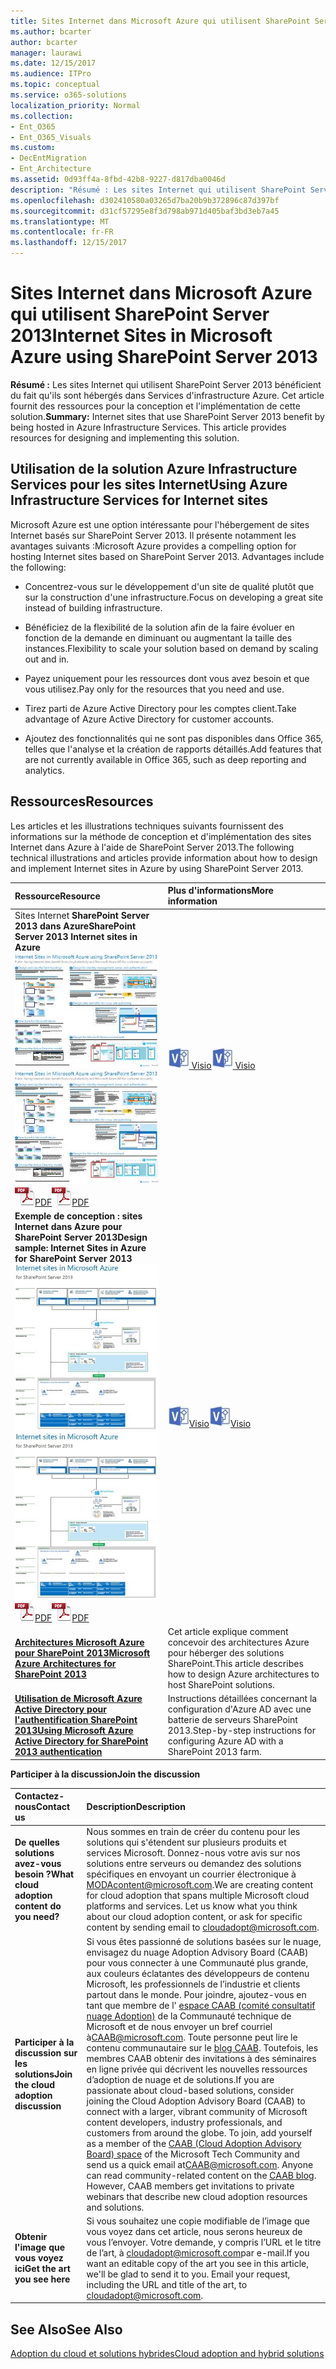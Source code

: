 ```yaml
---
title: Sites Internet dans Microsoft Azure qui utilisent SharePoint Server 2013
ms.author: bcarter
author: bcarter
manager: laurawi
ms.date: 12/15/2017
ms.audience: ITPro
ms.topic: conceptual
ms.service: o365-solutions
localization_priority: Normal
ms.collection:
- Ent_O365
- Ent_O365_Visuals
ms.custom:
- DecEntMigration
- Ent_Architecture
ms.assetid: 0d93ff4a-8fbd-42b8-9227-d817dba0046d
description: "Résumé : Les sites Internet qui utilisent SharePoint Server 2013 bénéficient du fait qu'ils sont hébergés dans Services d'infrastructure Azure. Cet article fournit des ressources pour la conception et l'implémentation de cette solution."
ms.openlocfilehash: d302410580a03265d7ba20b9b372896c87d397bf
ms.sourcegitcommit: d31cf57295e8f3d798ab971d405baf3bd3eb7a45
ms.translationtype: MT
ms.contentlocale: fr-FR
ms.lasthandoff: 12/15/2017
---
```

# <a name="internet-sites-in-microsoft-azure-using-sharepoint-server-2013"></a><span data-ttu-id="620d0-104">Sites Internet dans Microsoft Azure qui utilisent SharePoint Server 2013</span><span class="sxs-lookup"><span data-stu-id="620d0-104">Internet Sites in Microsoft Azure using SharePoint Server 2013</span></span>

 <span data-ttu-id="620d0-p102">**Résumé :** Les sites Internet qui utilisent SharePoint Server 2013 bénéficient du fait qu'ils sont hébergés dans Services d'infrastructure Azure. Cet article fournit des ressources pour la conception et l'implémentation de cette solution.</span><span class="sxs-lookup"><span data-stu-id="620d0-p102">**Summary:** Internet sites that use SharePoint Server 2013 benefit by being hosted in Azure Infrastructure Services. This article provides resources for designing and implementing this solution.</span></span>
  
## <a name="using-azure-infrastructure-services-for-internet-sites"></a><span data-ttu-id="620d0-107">Utilisation de la solution Azure Infrastructure Services pour les sites Internet</span><span class="sxs-lookup"><span data-stu-id="620d0-107">Using Azure Infrastructure Services for Internet sites</span></span>

<span data-ttu-id="620d0-p103">Microsoft Azure est une option intéressante pour l'hébergement de sites Internet basés sur SharePoint Server 2013. Il présente notamment les avantages suivants :</span><span class="sxs-lookup"><span data-stu-id="620d0-p103">Microsoft Azure provides a compelling option for hosting Internet sites based on SharePoint Server 2013. Advantages include the following:</span></span>
  
- <span data-ttu-id="620d0-110">Concentrez-vous sur le développement d'un site de qualité plutôt que sur la construction d'une infrastructure.</span><span class="sxs-lookup"><span data-stu-id="620d0-110">Focus on developing a great site instead of building infrastructure.</span></span>
    
- <span data-ttu-id="620d0-111">Bénéficiez de la flexibilité de la solution afin de la faire évoluer en fonction de la demande en diminuant ou augmentant la taille des instances.</span><span class="sxs-lookup"><span data-stu-id="620d0-111">Flexibility to scale your solution based on demand by scaling out and in.</span></span>
    
- <span data-ttu-id="620d0-112">Payez uniquement pour les ressources dont vous avez besoin et que vous utilisez.</span><span class="sxs-lookup"><span data-stu-id="620d0-112">Pay only for the resources that you need and use.</span></span>
    
- <span data-ttu-id="620d0-113">Tirez parti de Azure Active Directory pour les comptes client.</span><span class="sxs-lookup"><span data-stu-id="620d0-113">Take advantage of Azure Active Directory for customer accounts.</span></span>
    
- <span data-ttu-id="620d0-114">Ajoutez des fonctionnalités qui ne sont pas disponibles dans Office 365, telles que l'analyse et la création de rapports détaillés.</span><span class="sxs-lookup"><span data-stu-id="620d0-114">Add features that are not currently available in Office 365, such as deep reporting and analytics.</span></span>
    
## <a name="resources"></a><span data-ttu-id="620d0-115">Ressources</span><span class="sxs-lookup"><span data-stu-id="620d0-115">Resources</span></span>

<span data-ttu-id="620d0-116">Les articles et les illustrations techniques suivants fournissent des informations sur la méthode de conception et d'implémentation des sites Internet dans Azure à l'aide de SharePoint Server 2013.</span><span class="sxs-lookup"><span data-stu-id="620d0-116">The following technical illustrations and articles provide information about how to design and implement Internet sites in Azure by using SharePoint Server 2013.</span></span>
  
|<span data-ttu-id="620d0-117">**Ressource**</span><span class="sxs-lookup"><span data-stu-id="620d0-117">**Resource**</span></span>|<span data-ttu-id="620d0-118">**Plus d'informations**</span><span class="sxs-lookup"><span data-stu-id="620d0-118">**More information**</span></span>|
|:-----|:-----|
|<span data-ttu-id="620d0-119">Sites Internet **SharePoint Server 2013 dans Azure**</span><span class="sxs-lookup"><span data-stu-id="620d0-119">**SharePoint Server 2013 Internet sites in Azure**</span></span> <br/> <span data-ttu-id="620d0-120">[![Image de sites Internet dans Azure utilisant SharePoint](images/MS_AZ_SPInternetSites.jpg)          ](https://go.microsoft.com/fwlink/p/?LinkId=392552)</span><span class="sxs-lookup"><span data-stu-id="620d0-120">[![Image of Internet sites in Azure using SharePoint](images/MS_AZ_SPInternetSites.jpg)          ](https://go.microsoft.com/fwlink/p/?LinkId=392552)</span></span> <br/> <span data-ttu-id="620d0-121">![Fichier PDF](images/ITPro_Other_PDFicon.png)[PDF](https://go.microsoft.com/fwlink/p/?LinkId=392552)</span><span class="sxs-lookup"><span data-stu-id="620d0-121">![PDF file](images/ITPro_Other_PDFicon.png)[PDF](https://go.microsoft.com/fwlink/p/?LinkId=392552)</span></span> |<span data-ttu-id="620d0-122">[![Fichier Visio](images/ITPro_Other_VisioIcon.jpg)          ](https://go.microsoft.com/fwlink/p/?LinkId=392551)[Visio](https://go.microsoft.com/fwlink/p/?LinkId=392551)</span><span class="sxs-lookup"><span data-stu-id="620d0-122">[![Visio file](images/ITPro_Other_VisioIcon.jpg)          ](https://go.microsoft.com/fwlink/p/?LinkId=392551)[Visio](https://go.microsoft.com/fwlink/p/?LinkId=392551)</span></span> <br/> |<span data-ttu-id="620d0-123">Ce modèle d'architecture décrit les activités de conception clés et les choix d'architecture recommandés pour les sites Internet dans Azure.</span><span class="sxs-lookup"><span data-stu-id="620d0-123">This architecture model outlines key design activities and recommended architecture choices for Internet sites in Azure.</span></span>  <br/> |
|<span data-ttu-id="620d0-124">**Exemple de conception : sites Internet dans Azure pour SharePoint Server 2013**</span><span class="sxs-lookup"><span data-stu-id="620d0-124">**Design sample: Internet Sites in Azure for SharePoint Server 2013**</span></span> <br/> <span data-ttu-id="620d0-125">[![Image d'exemple de conception : sites Internet dans Microsoft Azure pour SharePoint 2013](images/MS_AZ_InternetSitesDesignSample.jpg)          ](https://go.microsoft.com/fwlink/p/?LinkId=392549)</span><span class="sxs-lookup"><span data-stu-id="620d0-125">[![Image of the Design sample: Internet sites in Microsoft Azure for SharePoint 2013](images/MS_AZ_InternetSitesDesignSample.jpg)          ](https://go.microsoft.com/fwlink/p/?LinkId=392549)</span></span> <br/> <span data-ttu-id="620d0-126">![Fichier PDF](images/ITPro_Other_PDFicon.png)[PDF](https://go.microsoft.com/fwlink/p/?LinkId=392549)</span><span class="sxs-lookup"><span data-stu-id="620d0-126">![PDF file](images/ITPro_Other_PDFicon.png)[PDF](https://go.microsoft.com/fwlink/p/?LinkId=392549)</span></span> |<span data-ttu-id="620d0-127">![Fichier Visio](images/ITPro_Other_VisioIcon.jpg)[Visio](https://go.microsoft.com/fwlink/p/?LinkId=392548)</span><span class="sxs-lookup"><span data-stu-id="620d0-127">![Visio file](images/ITPro_Other_VisioIcon.jpg)[Visio](https://go.microsoft.com/fwlink/p/?LinkId=392548)</span></span> <br/> |<span data-ttu-id="620d0-128">Utilisez cet exemple de conception comme point de départ pour votre propre architecture.</span><span class="sxs-lookup"><span data-stu-id="620d0-128">Use this design sample as a starting point for your own architecture.</span></span>  <br/> |
|<span data-ttu-id="620d0-129">**[Architectures Microsoft Azure pour SharePoint 2013](microsoft-azure-architectures-for-sharepoint-2013.md)**</span><span class="sxs-lookup"><span data-stu-id="620d0-129">**[Microsoft Azure Architectures for SharePoint 2013](microsoft-azure-architectures-for-sharepoint-2013.md)**</span></span> <br/> |<span data-ttu-id="620d0-130">Cet article explique comment concevoir des architectures Azure pour héberger des solutions SharePoint.</span><span class="sxs-lookup"><span data-stu-id="620d0-130">This article describes how to design Azure architectures to host SharePoint solutions.</span></span>  <br/> |
|<span data-ttu-id="620d0-131">**[Utilisation de Microsoft Azure Active Directory pour l'authentification SharePoint 2013](using-microsoft-azure-active-directory-for-sharepoint-2013-authentication.md)**</span><span class="sxs-lookup"><span data-stu-id="620d0-131">**[Using Microsoft Azure Active Directory for SharePoint 2013 authentication](using-microsoft-azure-active-directory-for-sharepoint-2013-authentication.md)**</span></span> <br/> |<span data-ttu-id="620d0-132">Instructions détaillées concernant la configuration d'Azure AD avec une batterie de serveurs SharePoint 2013.</span><span class="sxs-lookup"><span data-stu-id="620d0-132">Step-by-step instructions for configuring Azure AD with a SharePoint 2013 farm.</span></span>  <br/> |
   
<span data-ttu-id="620d0-133">**Participer à la discussion**</span><span class="sxs-lookup"><span data-stu-id="620d0-133">**Join the discussion**</span></span>

|<span data-ttu-id="620d0-134">**Contactez-nous**</span><span class="sxs-lookup"><span data-stu-id="620d0-134">**Contact us**</span></span>|<span data-ttu-id="620d0-135">**Description**</span><span class="sxs-lookup"><span data-stu-id="620d0-135">**Description**</span></span>|
|:-----|:-----|
|<span data-ttu-id="620d0-136">**De quelles solutions avez-vous besoin ?**</span><span class="sxs-lookup"><span data-stu-id="620d0-136">**What cloud adoption content do you need?**</span></span> <br/> |<span data-ttu-id="620d0-p104">Nous sommes en train de créer du contenu pour les solutions qui s'étendent sur plusieurs produits et services Microsoft. Donnez-nous votre avis sur nos solutions entre serveurs ou demandez des solutions spécifiques en envoyant un courrier électronique à [MODAcontent@microsoft.com](mailto:cloudadopt@microsoft.com?Subject=[Cloud%20Adoption%20Content%20Feedback]:%20).</span><span class="sxs-lookup"><span data-stu-id="620d0-p104">We are creating content for cloud adoption that spans multiple Microsoft cloud platforms and services. Let us know what you think about our cloud adoption content, or ask for specific content by sending email to [cloudadopt@microsoft.com](mailto:cloudadopt@microsoft.com?Subject=[Cloud%20Adoption%20Content%20Feedback]:%20).  </span></span><br/> |
|<span data-ttu-id="620d0-139">**Participer à la discussion sur les solutions**</span><span class="sxs-lookup"><span data-stu-id="620d0-139">**Join the cloud adoption discussion**</span></span> <br/> |<span data-ttu-id="620d0-p105">Si vous êtes passionné de solutions basées sur le nuage, envisagez du nuage Adoption Advisory Board (CAAB) pour vous connecter à une Communauté plus grande, aux couleurs éclatantes des développeurs de contenu Microsoft, les professionnels de l’industrie et clients partout dans le monde. Pour joindre, ajoutez-vous en tant que membre de l' [espace CAAB (comité consultatif nuage Adoption)](https://aka.ms/caab) de la Communauté technique de Microsoft et de nous envoyer un bref courriel à[CAAB@microsoft.com](mailto:caab@microsoft.com?Subject=I%20just%20joined%20the%20Cloud%20Adoption%20Advisory%20Board!). Toute personne peut lire le contenu communautaire sur le [blog CAAB](https://blogs.technet.com/b/solutions_advisory_board/). Toutefois, les membres CAAB obtenir des invitations à des séminaires en ligne privée qui décrivent les nouvelles ressources d’adoption de nuage et de solutions.</span><span class="sxs-lookup"><span data-stu-id="620d0-p105">If you are passionate about cloud-based solutions, consider joining the Cloud Adoption Advisory Board (CAAB) to connect with a larger, vibrant community of Microsoft content developers, industry professionals, and customers from around the globe. To join, add yourself as a member of the [CAAB (Cloud Adoption Advisory Board) space](https://aka.ms/caab) of the Microsoft Tech Community and send us a quick email at[CAAB@microsoft.com](mailto:caab@microsoft.com?Subject=I%20just%20joined%20the%20Cloud%20Adoption%20Advisory%20Board!). Anyone can read community-related content on the [CAAB blog](https://blogs.technet.com/b/solutions_advisory_board/). However, CAAB members get invitations to private webinars that describe new cloud adoption resources and solutions.  </span></span><br/> |
|<span data-ttu-id="620d0-143">**Obtenir l'image que vous voyez ici**</span><span class="sxs-lookup"><span data-stu-id="620d0-143">**Get the art you see here**</span></span> <br/> |<span data-ttu-id="620d0-p106">Si vous souhaitez une copie modifiable de l’image que vous voyez dans cet article, nous serons heureux de vous l’envoyer. Votre demande, y compris l’URL et le titre de l’art, à [cloudadopt@microsoft.com](mailto:cloudadopt@microsoft.com?subject=[Art%20Request]:%20)par e-mail.</span><span class="sxs-lookup"><span data-stu-id="620d0-p106">If you want an editable copy of the art you see in this article, we'll be glad to send it to you. Email your request, including the URL and title of the art, to [cloudadopt@microsoft.com](mailto:cloudadopt@microsoft.com?subject=[Art%20Request]:%20).  </span></span><br/> |
   
## <a name="see-also"></a><span data-ttu-id="620d0-146">See Also</span><span class="sxs-lookup"><span data-stu-id="620d0-146">See Also</span></span>

[<span data-ttu-id="620d0-147">Adoption du cloud et solutions hybrides</span><span class="sxs-lookup"><span data-stu-id="620d0-147">Cloud adoption and hybrid solutions</span></span>](cloud-adoption-and-hybrid-solutions.md)



